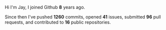 Hi I'm Jay, I joined Github **8** years ago.

Since then I've pushed **1260** commits, opened **41** issues, submitted **96** pull requests, and contributed to **16** public repositories.
